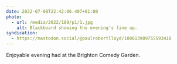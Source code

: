 ```yaml
---
date: 2022-07-08T22:42:06.407+01:00
photo:
  - url: /media/2022/189/p1/1.jpg
    alt: Blackboard showing the evening’s line up.
syndication:
  - https://mastodon.social/@paulrobertlloyd/108613909755593418
---
```


Enjoyable evening had at the Brighton Comedy Garden.
